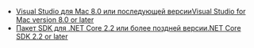 * [<span data-ttu-id="3ff69-101">Visual Studio для Mac 8.0 или последующей версии</span><span class="sxs-lookup"><span data-stu-id="3ff69-101">Visual Studio for Mac version 8.0 or later</span></span>](https://visualstudio.microsoft.com/downloads/)
* [<span data-ttu-id="3ff69-102">Пакет SDK для .NET Core 2.2 или более поздней версии</span><span class="sxs-lookup"><span data-stu-id="3ff69-102">.NET Core SDK 2.2 or later</span></span>](https://www.microsoft.com/net/download/all)
